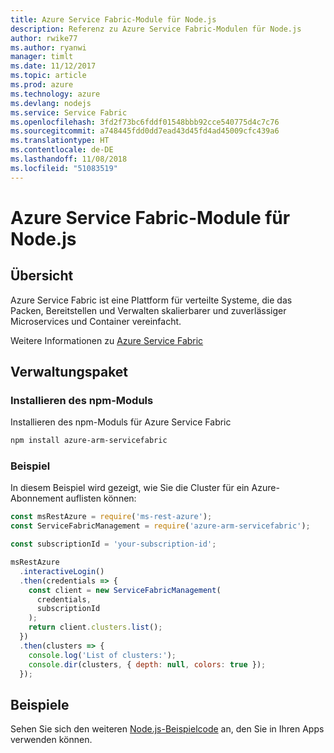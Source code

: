 ```yaml
---
title: Azure Service Fabric-Module für Node.js
description: Referenz zu Azure Service Fabric-Modulen für Node.js
author: rwike77
ms.author: ryanwi
manager: timlt
ms.date: 11/12/2017
ms.topic: article
ms.prod: azure
ms.technology: azure
ms.devlang: nodejs
ms.service: Service Fabric
ms.openlocfilehash: 3fd2f73bc6fddf01548bbb92cce540775d4c7c76
ms.sourcegitcommit: a748445fdd0dd7ead43d45fd4ad45009cfc439a6
ms.translationtype: HT
ms.contentlocale: de-DE
ms.lasthandoff: 11/08/2018
ms.locfileid: "51083519"
---
```

# <a name="azure-service-fabric-modules-for-nodejs"></a>Azure Service Fabric-Module für Node.js

## <a name="overview"></a>Übersicht

Azure Service Fabric ist eine Plattform für verteilte Systeme, die das Packen, Bereitstellen und Verwalten skalierbarer und zuverlässiger Microservices und Container vereinfacht.

Weitere Informationen zu [Azure Service Fabric](https://docs.microsoft.com/azure/service-fabric/service-fabric-overview)

## <a name="management-package"></a>Verwaltungspaket

### <a name="install-the-npm-module"></a>Installieren des npm-Moduls

Installieren des npm-Moduls für Azure Service Fabric

```bash
npm install azure-arm-servicefabric
```

### <a name="example"></a>Beispiel

In diesem Beispiel wird gezeigt, wie Sie die Cluster für ein Azure-Abonnement auflisten können:

```javascript
const msRestAzure = require('ms-rest-azure');
const ServiceFabricManagement = require('azure-arm-servicefabric');

const subscriptionId = 'your-subscription-id';

msRestAzure
  .interactiveLogin()
  .then(credentials => {
    const client = new ServiceFabricManagement(
      credentials,
      subscriptionId
    );
    return client.clusters.list();
  })
  .then(clusters => {
    console.log('List of clusters:');
    console.dir(clusters, { depth: null, colors: true });
  });
```

## <a name="samples"></a>Beispiele

Sehen Sie sich den weiteren [Node.js-Beispielcode](https://azure.microsoft.com/resources/samples/?platform=nodejs) an, den Sie in Ihren Apps verwenden können.
